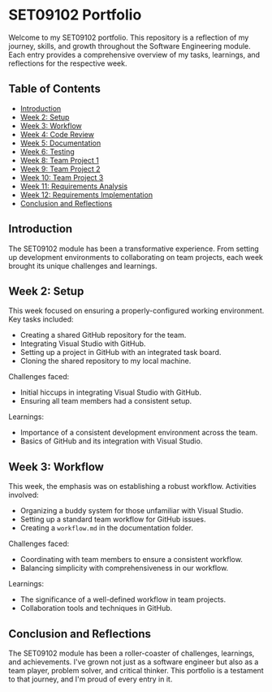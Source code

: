 # SET09102 Portfolio

Welcome to my SET09102 portfolio. This repository is a reflection of my journey, skills, and growth throughout the Software Engineering module. Each entry provides a comprehensive overview of my tasks, learnings, and reflections for the respective week.

## Table of Contents

- [Introduction](#introduction)
- [Week 2: Setup](#week-2-setup)
- [Week 3: Workflow](#week-3-workflow)
- [Week 4: Code Review](#week-4-code-review)
- [Week 5: Documentation](#week-5-documentation)
- [Week 6: Testing](#week-6-testing)
- [Week 8: Team Project 1](#week-8-team-project-1)
- [Week 9: Team Project 2](#week-9-team-project-2)
- [Week 10: Team Project 3](#week-10-team-project-3)
- [Week 11: Requirements Analysis](#week-11-requirements-analysis)
- [Week 12: Requirements Implementation](#week-12-requirements-implementation)
- [Conclusion and Reflections](#conclusion-and-reflections)

## Introduction

The SET09102 module has been a transformative experience. From setting up development environments to collaborating on team projects, each week brought its unique challenges and learnings.

## Week 2: Setup

This week focused on ensuring a properly-configured working environment. Key tasks included:

- Creating a shared GitHub repository for the team.
- Integrating Visual Studio with GitHub.
- Setting up a project in GitHub with an integrated task board.
- Cloning the shared repository to my local machine.

Challenges faced:

- Initial hiccups in integrating Visual Studio with GitHub.
- Ensuring all team members had a consistent setup.

Learnings:

- Importance of a consistent development environment across the team.
- Basics of GitHub and its integration with Visual Studio.

## Week 3: Workflow

This week, the emphasis was on establishing a robust workflow. Activities involved:

- Organizing a buddy system for those unfamiliar with Visual Studio.
- Setting up a standard team workflow for GitHub issues.
- Creating a `workflow.md` in the documentation folder.

Challenges faced:

- Coordinating with team members to ensure a consistent workflow.
- Balancing simplicity with comprehensiveness in our workflow.

Learnings:

- The significance of a well-defined workflow in team projects.
- Collaboration tools and techniques in GitHub.

<!-- ... other weeks ... -->

## Conclusion and Reflections

The SET09102 module has been a roller-coaster of challenges, learnings, and achievements. I've grown not just as a software engineer but also as a team player, problem solver, and critical thinker. This portfolio is a testament to that journey, and I'm proud of every entry in it.

